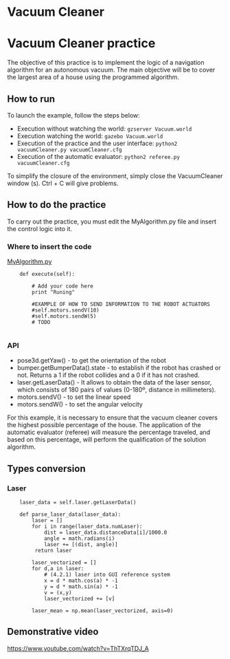 # Vacuum Cleaner

# Vacuum Cleaner practice

The objective of this practice is to implement the logic of a navigation algorithm for an autonomous vacuum. The main objective will be to cover the largest area of ​​a house using the programmed algorithm.


## How to run
To launch the example, follow the steps below:
* Execution without watching the world: `gzserver Vacuum.world`
* Execution watching the world: `gazebo Vacuum.world`
* Execution of the practice and the user interface: `python2 vacuumCleaner.py vacuumCleaner.cfg`
* Execution of the automatic evaluator: `python2 referee.py vacuumCleaner.cfg`

To simplify the closure of the environment, simply close the VacuumCleaner window (s). Ctrl + C will give problems.

## How to do the practice
To carry out the practice, you must edit the MyAlgorithm.py file and insert the control logic into it.

### Where to insert the code
[MyAlgorithm.py](MyAlgorithm.py#L74)
```
    def execute(self):

        # Add your code here
        print "Runing"

        #EXAMPLE OF HOW TO SEND INFORMATION TO THE ROBOT ACTUATORS
        #self.motors.sendV(10)
        #self.motors.sendW(5)
        # TODO
        
```


### API
* pose3d.getYaw() - to get the orientation of the robot
* bumper.getBumperData().state - to establish if the robot has crashed or not. Returns a 1 if the robot collides and a 0 if it has not crashed.
* laser.getLaserData() - It allows to obtain the data of the laser sensor, which consists of 180 pairs of values ​​(0-180º, distance in millimeters). 
* motors.sendV() - to set the linear speed
* motors.sendW() - to set the angular velocity

For this example, it is necessary to ensure that the vacuum cleaner covers the highest possible percentage of the house. The application of the automatic evaluator (referee) will measure the percentage traveled, and based on this percentage, will perform the qualification of the solution algorithm.

## Types conversion
### Laser
```
    laser_data = self.laser.getLaserData()

    def parse_laser_data(laser_data):
        laser = []
        for i in range(laser_data.numLaser):
            dist = laser_data.distanceData[i]/1000.0
            angle = math.radians(i)
            laser += [(dist, angle)]
         return laser
```

```
        laser_vectorized = []
        for d,a in laser:
            # (4.2.1) laser into GUI reference system
            x = d * math.cos(a) * -1
            y = d * math.sin(a) * -1
            v = (x,y)
            laser_vectorized += [v]

        laser_mean = np.mean(laser_vectorized, axis=0)
```

## Demonstrative video
https://www.youtube.com/watch?v=ThTXrqTDJ_A

